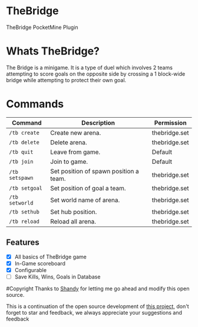 # TheBridge
TheBridge PocketMine Plugin

# Whats TheBridge?
The Bridge is a minigame. It is a type of duel which involves 2 teams attempting to score goals on the opposite side by crossing a 1 block-wide bridge while attempting to protect their own goal.

# Commands
Command | Description | Permission
--- | --- | ---
`/tb create` | Create new arena. | thebridge.set
`/tb delete` | Delete arena. | thebridge.set
`/tb quit` | Leave from game. | Default
`/tb join` | Join to game. | Default
`/tb setspawn` | Set position of spawn position a team. | thebridge.set
`/tb setgoal` | Set position of goal a team. | thebridge.set
`/tb setworld` | Set world name of arena. | thebridge.set
`/tb sethub` | Set hub position. | thebridge.set
`/tb reload` | Reload all arena. | thebridge.set

## Features
- [X] All basics of TheBridge game
- [X] In-Game scoreboard
- [X] Configurable
- [ ] Save Kills, Wins, Goals in Database

#Copyright
Thanks to [Shandy](https://github.com/SandhyR) for letting me go ahead and modify this open source.

This is a continuation of the open source development of [this project](https://github.com/SandhyR/TheBridge), don't forget to star and feedback, we always appreciate your suggestions and feedback


